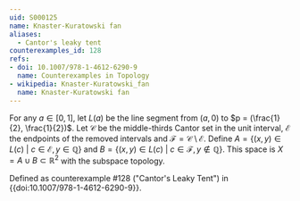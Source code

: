 ```yaml
---
uid: S000125
name: Knaster-Kuratowski fan
aliases:
  - Cantor's leaky tent
counterexamples_id: 128
refs:
- doi: 10.1007/978-1-4612-6290-9
  name: Counterexamples in Topology
- wikipedia: Knaster-Kuratowski_fan
  name: Knaster-Kuratowski fan
---
```

For any $a \in [0,1]$, let $L(a)$ be the line segment from $(a,0)$ to $p = (\frac{1}{2}, \frac{1}{2})$. Let $\mathcal{C}$ be the middle-thirds Cantor set in the unit interval, $\mathcal{E}$ the endpoints of the removed intervals and $\mathcal{F} = \mathcal{C} \setminus \mathcal{E}$. Define $A = \{(x,y) \in L(c)\ |\ c \in \mathcal{E}, y \in \mathbb{Q}\}$ and $B = \{(x,y) \in L(c)\ |\ c \in \mathcal{F}, y \not\in \mathbb{Q}\}$. This space is $X = A \cup B \subset \mathbb{R}^2$ with the subspace topology.

Defined as counterexample #128 ("Cantor's Leaky Tent")
in {{doi:10.1007/978-1-4612-6290-9}}.

<!-- ![](http://i.imgur.com/P36Jx0z.png?1) -->
